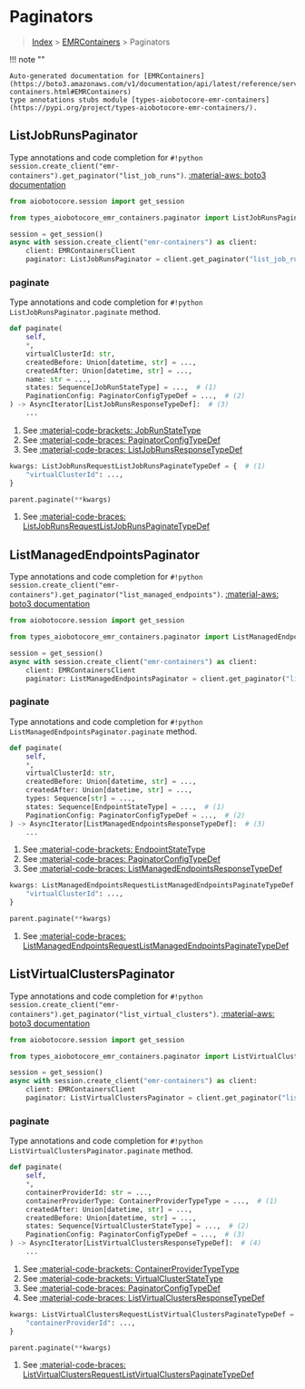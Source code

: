 # Paginators

> [Index](../README.md) > [EMRContainers](./README.md) > Paginators

!!! note ""

    Auto-generated documentation for [EMRContainers](https://boto3.amazonaws.com/v1/documentation/api/latest/reference/services/emr-containers.html#EMRContainers)
    type annotations stubs module [types-aiobotocore-emr-containers](https://pypi.org/project/types-aiobotocore-emr-containers/).

## ListJobRunsPaginator

Type annotations and code completion for `#!python session.create_client("emr-containers").get_paginator("list_job_runs")`.
[:material-aws: boto3 documentation](https://boto3.amazonaws.com/v1/documentation/api/latest/reference/services/emr-containers.html#EMRContainers.Paginator.ListJobRuns)

```python title="Usage example"
from aiobotocore.session import get_session

from types_aiobotocore_emr_containers.paginator import ListJobRunsPaginator

session = get_session()
async with session.create_client("emr-containers") as client:
    client: EMRContainersClient
    paginator: ListJobRunsPaginator = client.get_paginator("list_job_runs")
```


### paginate

Type annotations and code completion for `#!python ListJobRunsPaginator.paginate` method.

```python title="Method definition"
def paginate(
    self,
    *,
    virtualClusterId: str,
    createdBefore: Union[datetime, str] = ...,
    createdAfter: Union[datetime, str] = ...,
    name: str = ...,
    states: Sequence[JobRunStateType] = ...,  # (1)
    PaginationConfig: PaginatorConfigTypeDef = ...,  # (2)
) -> AsyncIterator[ListJobRunsResponseTypeDef]:  # (3)
    ...
```

1. See [:material-code-brackets: JobRunStateType](./literals.md#jobrunstatetype) 
2. See [:material-code-braces: PaginatorConfigTypeDef](./type_defs.md#paginatorconfigtypedef) 
3. See [:material-code-braces: ListJobRunsResponseTypeDef](./type_defs.md#listjobrunsresponsetypedef) 


```python title="Usage example with kwargs"
kwargs: ListJobRunsRequestListJobRunsPaginateTypeDef = {  # (1)
    "virtualClusterId": ...,
}

parent.paginate(**kwargs)
```

1. See [:material-code-braces: ListJobRunsRequestListJobRunsPaginateTypeDef](./type_defs.md#listjobrunsrequestlistjobrunspaginatetypedef) 
## ListManagedEndpointsPaginator

Type annotations and code completion for `#!python session.create_client("emr-containers").get_paginator("list_managed_endpoints")`.
[:material-aws: boto3 documentation](https://boto3.amazonaws.com/v1/documentation/api/latest/reference/services/emr-containers.html#EMRContainers.Paginator.ListManagedEndpoints)

```python title="Usage example"
from aiobotocore.session import get_session

from types_aiobotocore_emr_containers.paginator import ListManagedEndpointsPaginator

session = get_session()
async with session.create_client("emr-containers") as client:
    client: EMRContainersClient
    paginator: ListManagedEndpointsPaginator = client.get_paginator("list_managed_endpoints")
```


### paginate

Type annotations and code completion for `#!python ListManagedEndpointsPaginator.paginate` method.

```python title="Method definition"
def paginate(
    self,
    *,
    virtualClusterId: str,
    createdBefore: Union[datetime, str] = ...,
    createdAfter: Union[datetime, str] = ...,
    types: Sequence[str] = ...,
    states: Sequence[EndpointStateType] = ...,  # (1)
    PaginationConfig: PaginatorConfigTypeDef = ...,  # (2)
) -> AsyncIterator[ListManagedEndpointsResponseTypeDef]:  # (3)
    ...
```

1. See [:material-code-brackets: EndpointStateType](./literals.md#endpointstatetype) 
2. See [:material-code-braces: PaginatorConfigTypeDef](./type_defs.md#paginatorconfigtypedef) 
3. See [:material-code-braces: ListManagedEndpointsResponseTypeDef](./type_defs.md#listmanagedendpointsresponsetypedef) 


```python title="Usage example with kwargs"
kwargs: ListManagedEndpointsRequestListManagedEndpointsPaginateTypeDef = {  # (1)
    "virtualClusterId": ...,
}

parent.paginate(**kwargs)
```

1. See [:material-code-braces: ListManagedEndpointsRequestListManagedEndpointsPaginateTypeDef](./type_defs.md#listmanagedendpointsrequestlistmanagedendpointspaginatetypedef) 
## ListVirtualClustersPaginator

Type annotations and code completion for `#!python session.create_client("emr-containers").get_paginator("list_virtual_clusters")`.
[:material-aws: boto3 documentation](https://boto3.amazonaws.com/v1/documentation/api/latest/reference/services/emr-containers.html#EMRContainers.Paginator.ListVirtualClusters)

```python title="Usage example"
from aiobotocore.session import get_session

from types_aiobotocore_emr_containers.paginator import ListVirtualClustersPaginator

session = get_session()
async with session.create_client("emr-containers") as client:
    client: EMRContainersClient
    paginator: ListVirtualClustersPaginator = client.get_paginator("list_virtual_clusters")
```


### paginate

Type annotations and code completion for `#!python ListVirtualClustersPaginator.paginate` method.

```python title="Method definition"
def paginate(
    self,
    *,
    containerProviderId: str = ...,
    containerProviderType: ContainerProviderTypeType = ...,  # (1)
    createdAfter: Union[datetime, str] = ...,
    createdBefore: Union[datetime, str] = ...,
    states: Sequence[VirtualClusterStateType] = ...,  # (2)
    PaginationConfig: PaginatorConfigTypeDef = ...,  # (3)
) -> AsyncIterator[ListVirtualClustersResponseTypeDef]:  # (4)
    ...
```

1. See [:material-code-brackets: ContainerProviderTypeType](./literals.md#containerprovidertypetype) 
2. See [:material-code-brackets: VirtualClusterStateType](./literals.md#virtualclusterstatetype) 
3. See [:material-code-braces: PaginatorConfigTypeDef](./type_defs.md#paginatorconfigtypedef) 
4. See [:material-code-braces: ListVirtualClustersResponseTypeDef](./type_defs.md#listvirtualclustersresponsetypedef) 


```python title="Usage example with kwargs"
kwargs: ListVirtualClustersRequestListVirtualClustersPaginateTypeDef = {  # (1)
    "containerProviderId": ...,
}

parent.paginate(**kwargs)
```

1. See [:material-code-braces: ListVirtualClustersRequestListVirtualClustersPaginateTypeDef](./type_defs.md#listvirtualclustersrequestlistvirtualclusterspaginatetypedef) 
